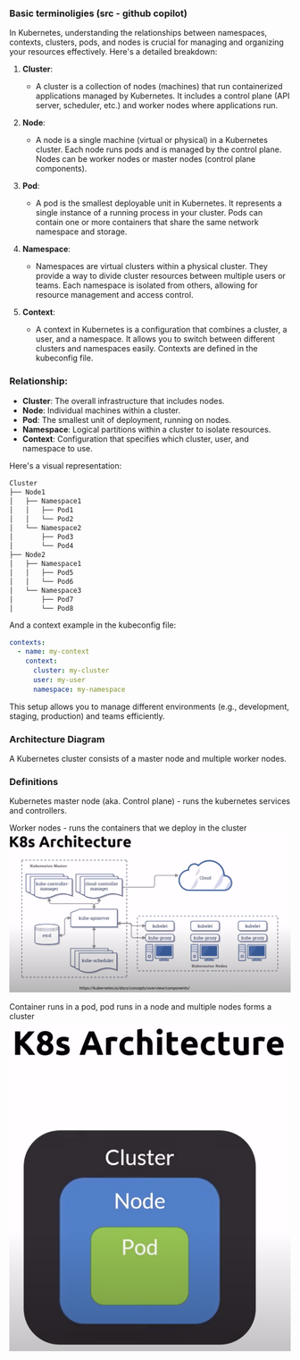 ### Basic terminoligies (src - github copilot)

In Kubernetes, understanding the relationships between namespaces, contexts, clusters, pods, and nodes is crucial for managing and organizing your resources effectively. Here's a detailed breakdown:

1. **Cluster**:

   - A cluster is a collection of nodes (machines) that run containerized applications managed by Kubernetes. It includes a control plane (API server, scheduler, etc.) and worker nodes where applications run.

2. **Node**:

   - A node is a single machine (virtual or physical) in a Kubernetes cluster. Each node runs pods and is managed by the control plane. Nodes can be worker nodes or master nodes (control plane components).

3. **Pod**:

   - A pod is the smallest deployable unit in Kubernetes. It represents a single instance of a running process in your cluster. Pods can contain one or more containers that share the same network namespace and storage.

4. **Namespace**:

   - Namespaces are virtual clusters within a physical cluster. They provide a way to divide cluster resources between multiple users or teams. Each namespace is isolated from others, allowing for resource management and access control.

5. **Context**:
   - A context in Kubernetes is a configuration that combines a cluster, a user, and a namespace. It allows you to switch between different clusters and namespaces easily. Contexts are defined in the kubeconfig file.

### Relationship:

- **Cluster**: The overall infrastructure that includes nodes.
- **Node**: Individual machines within a cluster.
- **Pod**: The smallest unit of deployment, running on nodes.
- **Namespace**: Logical partitions within a cluster to isolate resources.
- **Context**: Configuration that specifies which cluster, user, and namespace to use.

Here's a visual representation:

```
Cluster
├── Node1
│   ├── Namespace1
│   │   ├── Pod1
│   │   └── Pod2
│   └── Namespace2
│       ├── Pod3
│       └── Pod4
├── Node2
│   ├── Namespace1
│   │   ├── Pod5
│   │   └── Pod6
│   └── Namespace3
│       ├── Pod7
│       └── Pod8
```

And a context example in the kubeconfig file:

```yaml
contexts:
  - name: my-context
    context:
      cluster: my-cluster
      user: my-user
      namespace: my-namespace
```

This setup allows you to manage different environments (e.g., development, staging, production) and teams efficiently.

### Architecture Diagram

A Kubernetes cluster consists of a master node and multiple worker nodes.

### Definitions

Kubernetes master node (aka. Control plane) - runs the kubernetes services and controllers.

Worker nodes - runs the containers that we deploy in the cluster
![alt text](image-2.png)

Container runs in a pod, pod runs in a node and multiple nodes forms a cluster
![alt text](image-3.png)
